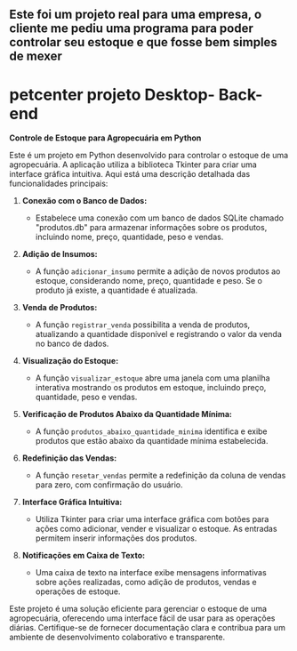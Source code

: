 ## Este foi um projeto real para uma empresa, o cliente me pediu uma programa para poder controlar seu estoque e que fosse bem simples de mexer

# petcenter projeto Desktop- Back-end

**Controle de Estoque para Agropecuária em Python**

Este é um projeto em Python desenvolvido para controlar o estoque de uma agropecuária. A aplicação utiliza a biblioteca Tkinter para criar uma interface gráfica intuitiva. Aqui está uma descrição detalhada das funcionalidades principais:

1. **Conexão com o Banco de Dados:**
   - Estabelece uma conexão com um banco de dados SQLite chamado "produtos.db" para armazenar informações sobre os produtos, incluindo nome, preço, quantidade, peso e vendas.

2. **Adição de Insumos:**
   - A função `adicionar_insumo` permite a adição de novos produtos ao estoque, considerando nome, preço, quantidade e peso. Se o produto já existe, a quantidade é atualizada.

3. **Venda de Produtos:**
   - A função `registrar_venda` possibilita a venda de produtos, atualizando a quantidade disponível e registrando o valor da venda no banco de dados.

4. **Visualização do Estoque:**
   - A função `visualizar_estoque` abre uma janela com uma planilha interativa mostrando os produtos em estoque, incluindo preço, quantidade, peso e vendas.

5. **Verificação de Produtos Abaixo da Quantidade Mínima:**
   - A função `produtos_abaixo_quantidade_minima` identifica e exibe produtos que estão abaixo da quantidade mínima estabelecida.

6. **Redefinição das Vendas:**
   - A função `resetar_vendas` permite a redefinição da coluna de vendas para zero, com confirmação do usuário.

7. **Interface Gráfica Intuitiva:**
   - Utiliza Tkinter para criar uma interface gráfica com botões para ações como adicionar, vender e visualizar o estoque. As entradas permitem inserir informações dos produtos.

8. **Notificações em Caixa de Texto:**
   - Uma caixa de texto na interface exibe mensagens informativas sobre ações realizadas, como adição de produtos, vendas e operações de estoque.

Este projeto é uma solução eficiente para gerenciar o estoque de uma agropecuária, oferecendo uma interface fácil de usar para as operações diárias. Certifique-se de fornecer documentação clara e contribua para um ambiente de desenvolvimento colaborativo e transparente.
